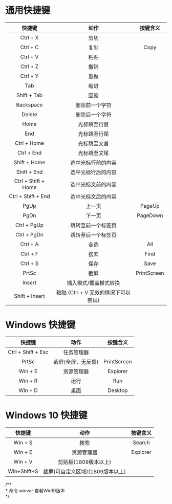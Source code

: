 # 通用快捷键

|    快捷键   |   动作    |    按键含义    |
|:-----------:|:-----------:|:----------:|
| Ctrl + X          | 剪切                 |            |
| Ctrl + C          | 复制                 | Copy           |
| Ctrl + V          | 粘贴                             |
| Ctrl + Z          | 撤销                             |
| Ctrl + Y          | 重做                             |
| Tab             | 缩进                                  |
| Shift + Tab       | 回缩                             |
| Backspace       | 删除前一个字符              |
| Delete          | 删除后一个字符                                  |
| Home            | 光标跳至行首                 |
| End             | 光标跳至行尾                                |
| Ctrl  +  Home       | 光标跳至文首                                   |
| Ctrl + End        | 光标跳至文尾                                   |
| Shift + Home      | 选中光标行前的内容                                   |
| Shift + End       | 选中光标行后的内容                                   |
| Ctrl + Shift + Home | 选中光标文前的内容                                   |
| Ctrl + Shift + End  | 选中光标文后的内容                                   |
| PgUp            | 上一页                   |PageUp       |
| PgDn            | 下一页                   |PageDown       |
| Ctrl + PgUp       | 跳转至前一个标签页        |
| Ctrl + PgDn       | 跳转至后一个标签页        |
| Ctrl + A          | 全选                    |All        |
| Ctrl + F          | 搜索                    |Find         |
| Ctrl + S          | 保存                    |Save         |
| PrtSc           | 截屏                    |PrintScreen         |
| Insert          | 插入模式/覆盖模式转换    |
| Shift + Insert    | 粘贴 (Ctrl + V 无效的情况下可以尝试) |

# Windows 快捷键

|    快捷键   |   动作    |    按键含义    |
|:-----------:|:-----------:|:----------:|
| Ctrl + Shift + Esc          | 任务管理器                 |            |
| PrtSc          |   截屏(全屏，无反馈)              |  PrintScreen |          
| Win + E          | 资源管理器                       | Explorer   |
| Win + R          | 运行                             | Run       |
| Win + D          | 桌面                             | Desktop |

# Windows 10 快捷键

|    快捷键   |   动作    |    按键含义    |
|:-----------:|:-----------:|:----------:|
| Win + S          | 搜索              |  Search |          
| Win + E          | 资源管理器        | Explorer   |
| Win + V          | 剪贴板(1809版本以上)        |    |
| Win+Shift+S          | 截屏(可自定义区域)(1809版本以上)        |    |

/**  
\* 命令 winver 查看Win10版本  
 */  
